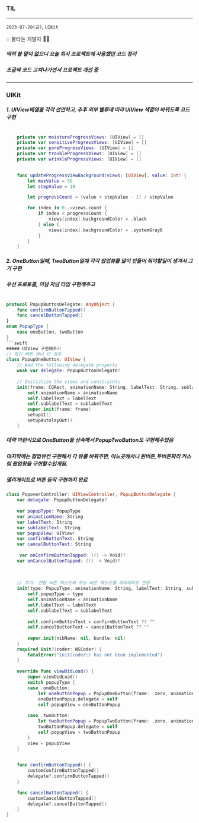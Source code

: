 ### TIL
---
`2023-07-28(금)`, `UIKit`

<aside>
💡 불타는 개발자 🧑‍💻
</aside>

##### 딱히 쓸 말이 없으니 오늘 회사 프로젝트에 사용했던 코드 정리
##### 조금씩 코드 고쳐나가면서 프로젝트 개선 중


--- 

### UIKit

##### 1. UIView배열을 각각 선언하고, 추후 외부 벨류에 따라 UIView 색깔이 바뀌도록 코드 구현

```swift

    private var moistureProgressViews: [UIView] = []
    private var sensitiveProgressViews: [UIView] = []
    private var poreProgressViews: [UIView] = []
    private var troubleProgressViews: [UIView] = []
    private var wrinkleProgressViews: [UIView] = []

    
    func updateProgressViewBackground(views: [UIView], value: Int) {
        let maxValue = 50
        let stepValue = 10

        let progressCount = (value + stepValue - 1) / stepValue

        for index in 0..<views.count {
            if index < progressCount {
                views[index].backgroundColor = .black
            } else {
                views[index].backgroundColor = .systemGray6
            }
        }
    }
```

##### 2. OneButton일때, TwoButton일때 각각 팝업뷰를 많이 만들어 줘야할일이 생겨서 그거 구현
##### 우선 프로토콜, 이넘 저넘 타입 구현해주고 
```swift

protocol PopupButtonDelegate: AnyObject {
    func confirmButtonTapped()
    func cancelButtonTapped()
}
enum PopupType {
    case oneButton, twoButton
}
```swift
##### UIView 구현해주기
// 확인 버튼 하나 인 경우
class PopupOneButton: UIView {
    // Add the following delegate property
    weak var delegate: PopupButtonDelegate?
    
    // Initialize the views and constraints
    init(frame: CGRect, animationName: String, labelText: String, sublabelText: String) {
        self.animationName = animationName
        self.labelText = labelText
        self.sublabelText = sublabelText
        super.init(frame: frame)
        setupUI()
        setupAutolayOut()
    }
```
##### 대략 이런식으로 OneButton을 상속해서 PopupTwoButton도 구현해주었음
##### 마지막에는 팝업뷰컨 구현해서 각 뷰를 바꿔주면, 어느곳에서나 원버튼,투버튼짜리 커스텀 팝업창을 구현할수있게됨.
##### 델리게이트로 버튼 동작 구현까지 완료 
```swift
class PopoverController: UIViewController, PopupButtonDelegate {
    var delegate: PopupButtonDelegate?
    
    var popupType: PopupType
    var animationName: String
    var labelText: String
    var sublabelText: String
    var popupView: UIView!
    var confirmButtonText: String
    var cancelButtonText: String
    
     var onConfirmButtonTapped: (() -> Void)?
    var onCancelButtonTapped: (() -> Void)?
    
    
    
    // 추가: 컨펌 버튼 텍스트와 취소 버튼 텍스트를 파라미터로 전달
    init(type: PopupType, animationName: String, labelText: String, sublabelText: String, confirmButtonText: String? = nil, cancelButtonText: String? = nil) {
        self.popupType = type
        self.animationName = animationName
        self.labelText = labelText
        self.sublabelText = sublabelText
        
        self.confirmButtonText = confirmButtonText ?? ""
        self.cancelButtonText = cancelButtonText ?? ""
        
        super.init(nibName: nil, bundle: nil)
    }
    required init?(coder: NSCoder) {
        fatalError("init(coder:) has not been implemented")
    }
    
    override func viewDidLoad() {
        super.viewDidLoad()
        switch popupType {
        case .oneButton:
            let oneButtonPopup = PopupOneButton(frame: .zero, animationName: animationName, labelText: labelText, sublabelText: sublabelText)
            oneButtonPopup.delegate = self
            self.popupView = oneButtonPopup
            
        case .twoButton:
            let twoButtonPopup = PopupTwoButton(frame: .zero, animationName: animationName, labelText: labelText, sublabelText: sublabelText, confirmButtonText: confirmButtonText, cancelButtonText: cancelButtonText)
            twoButtonPopup.delegate = self
            self.popupView = twoButtonPopup
        }
        view = popupView
    }
    

    func confirmButtonTapped() {
        customConfirmButtonTapped()
        delegate?.confirmButtonTapped()
    }
    
    func cancelButtonTapped() {
        customCancelButtonTapped()
        delegate?.cancelButtonTapped()
    }
}

```
